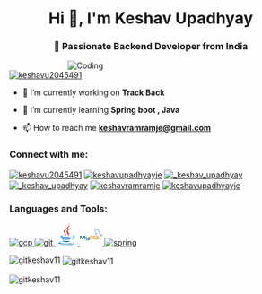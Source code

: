 <h1 align="center">Hi 👋, I'm Keshav Upadhyay</h1>
<h3 align="center">🚀 Passionate Backend Developer from India</h3>
<img src="https://cdn.prod.website-files.com/62fd0a29440f2dff557e84ec/66fa6f356f6da21375c40fa0_Hero%20Image%20Article%20(15).png" alt="Coding" align="right" width="400">

<p align="left"> <a href="https://twitter.com/keshavu2045491" target="blank"><img src="https://img.shields.io/twitter/follow/keshavu2045491?logo=twitter&style=for-the-badge" alt="keshavu2045491" /></a> </p>

- 🔭 I’m currently working on **Track Back**

- 🌱 I’m currently learning **Spring boot , Java**

- 📫 How to reach me **keshavramramje@gmail.com**

<h3 align="left">Connect with me:</h3>
<p align="left">
<a href="https://twitter.com/keshavu2045491" target="blank"><img align="center" src="https://raw.githubusercontent.com/rahuldkjain/github-profile-readme-generator/master/src/images/icons/Social/twitter.svg" alt="keshavu2045491" height="30" width="40" /></a>
<a href="https://linkedin.com/in/keshavupadhyayje" target="blank"><img align="center" src="https://raw.githubusercontent.com/rahuldkjain/github-profile-readme-generator/master/src/images/icons/Social/linked-in-alt.svg" alt="keshavupadhyayje" height="30" width="40" /></a>
<a href="https://instagram.com/_keshav_upadhyay" target="blank"><img align="center" src="https://raw.githubusercontent.com/rahuldkjain/github-profile-readme-generator/master/src/images/icons/Social/instagram.svg" alt="_keshav_upadhyay" height="30" width="40" /></a>
<a href="https://www.youtube.com/c/_keshav_upadhyay" target="blank"><img align="center" src="https://raw.githubusercontent.com/rahuldkjain/github-profile-readme-generator/master/src/images/icons/Social/youtube.svg" alt="_keshav_upadhyay" height="30" width="40" /></a>
<a href="https://www.hackerrank.com/keshavramramje" target="blank"><img align="center" src="https://raw.githubusercontent.com/rahuldkjain/github-profile-readme-generator/master/src/images/icons/Social/hackerrank.svg" alt="keshavramramje" height="30" width="40" /></a>
<a href="https://www.leetcode.com/keshavupadhyayje" target="blank"><img align="center" src="https://raw.githubusercontent.com/rahuldkjain/github-profile-readme-generator/master/src/images/icons/Social/leet-code.svg" alt="keshavupadhyayje" height="30" width="40" /></a>
</p>

<h3 align="left">Languages and Tools:</h3>
<p align="left"> <a href="https://cloud.google.com" target="_blank" rel="noreferrer"> <img src="https://www.vectorlogo.zone/logos/google_cloud/google_cloud-icon.svg" alt="gcp" width="40" height="40"/> </a> <a href="https://git-scm.com/" target="_blank" rel="noreferrer"> <img src="https://www.vectorlogo.zone/logos/git-scm/git-scm-icon.svg" alt="git" width="40" height="40"/> </a> <a href="https://www.java.com" target="_blank" rel="noreferrer"> <img src="https://raw.githubusercontent.com/devicons/devicon/master/icons/java/java-original.svg" alt="java" width="40" height="40"/> </a> <a href="https://www.mysql.com/" target="_blank" rel="noreferrer"> <img src="https://raw.githubusercontent.com/devicons/devicon/master/icons/mysql/mysql-original-wordmark.svg" alt="mysql" width="40" height="40"/> </a> <a href="https://spring.io/" target="_blank" rel="noreferrer"> <img src="https://www.vectorlogo.zone/logos/springio/springio-icon.svg" alt="spring" width="40" height="40"/> </a> </p>

<p><img align="left" src="https://github-readme-stats.vercel.app/api/top-langs?username=gitkeshav11&show_icons=true&locale=en&layout=compact" alt="gitkeshav11" /></p>

<p>&nbsp;<img align="center" src="https://github-readme-stats.vercel.app/api?username=gitkeshav11&show_icons=true&locale=en" alt="gitkeshav11" /></p>

<p><img align="center" src="https://github-readme-streak-stats.herokuapp.com/?user=gitkeshav11&" alt="gitkeshav11" /></p>

